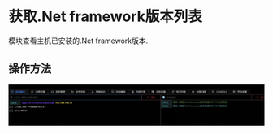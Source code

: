 # 获取.Net framework版本列表


模块查看主机已安装的.Net framework版本.

## 操作方法
![](img\Discovery_QueryRegistry_GetDotNetVersions\1.webp)


